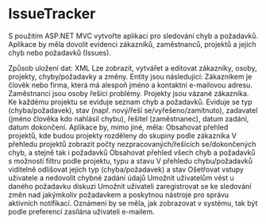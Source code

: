 # IssueTracker
S použitím ASP.NET MVC vytvořte aplikaci pro sledování chyb a požadavků. 
Aplikace by měla dovolit evidenci zákazníků, zaměstnanců, projektů a jejich chyb nebo požadavků (Issues).

Způsob uložení dat: XML
Lze zobrazit, vytvářet a editovat zákazníky, osoby, projekty, chyby/požadavky a změny.
Entity jsou následující:
Zákazníkem je člověk nebo firma, která má alespoň jméno a kontaktní e-mailovou adresu.
Zaměstnanci jsou osoby řešící problémy.
Projekty jsou vázané zákazníka.
Ke každému projektu se eviduje seznam chyb a požadavků. 
Eviduje se typ (chyba/požadavek), stav (např. nový/řeší se/vyřešeno/zamítnuto), zadavatel (jméno člověka kdo nahlásil chybu), řešitel (zaměstnanec), datum zadání, datum dokončení.
Aplikace by, mimo jiné, měla:
Obsahovat přehled projektů, kde budou projekty rozděleny do skupiny podle zákazníka
V přehledu projektů zobrazit počty nezpracovaných/řešících se/dokončených chyb, a stejně tak i požadavků
Obsahovat přehled všech chyb a požadavků s možností filtru podle projektu, typu a stavu
V přehledu chybu/požadavků viditelně odlišovat jejich typ (chyba/požadavek) a stav
Ošetřovat vstupy uživatele a nedovolit chybné zadání údajů
Umožnit uživatelům vést u daného požadavku diskuzi
Umožnit uživateli zaregistrovat se ke sledování změn nad jakýmkoliv požadavkem a poskytnou nástroje pro správu aktivních notifikací.
Oznámení by se měla, jak zobrazovat v systému, tak být podle preferencí zasílána uživateli e-mailem.